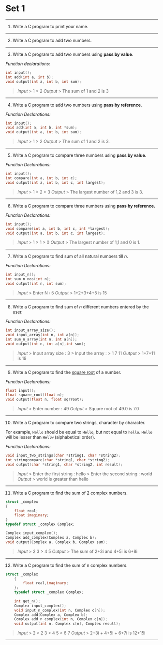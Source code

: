# Set 1 
***

1. Write a C program to print your name.

***

2. Write a C program to add two numbers.

***

3. Write a C program to add two numbers using **pass by value**.

*Function declarations:* 

```c
int input();
int add(int a, int b);
void output(int a, int b, int sum);
```

> *Input*
> \> 1
> \> 2
> *Output*
> \> The sum of 1 and 2 is 3
 

***

4. Write a C program to add two numbers using **pass by reference**.

*Function Declarations:*

```c
int input();
void add(int a, int b, int *sum);
void output(int a, int b, int sum);
```

> *Input*
> \> 1
> \> 2
> *Output*
> \> The sum of 1 and 2 is 3.

***

5. Write a C program to compare three numbers using **pass by value.**

*Function Declarations:*

```c
int input();
int compare(int a, int b, int c);
void output(int a, int b, int c, int largest);
```

> *Input*
> \> 1
> \> 2
> \> 3
> *Output*
> \> The largest number of 1,2 and 3 is 3.


***

6. Write a C program to compare three numbers using **pass by reference.**

*Function Declarations:*

```c
int input();
void compare(int a, int b, int c, int *largest);
void output(int a, int b, int c, int largest);
```

> *Input*
> \> 1
> \> 1
> \> 0
> *Output*
> \> The largest number of 1,1 and 0 is 1.

***
7. Write a C program to find sum of all natural numbers till _n_.

*Function Declarations:*

```c
int input_n();
int sum_n_nos(int n);
void output(int n, int sum);
```

> *Input*
> \> Enter N : 5
> *Output*
> \> 1+2+3+4+5 is 15 

***

8. Write a C program to find sum of *n* different numbers entered by the user.

*Function Declarations:*

```c
int input_array_size();
void input_array(int n, int a[n]);
int sum_n_array(int n, int a[n]);
void output(int n, int a[n],int sum);
```

> *Input*
> \> Input array size : 3
> \> Input the array :
> \> 1 7 11
> *Output*
> \> 1+7+11 is 19

***
9. Write a C program to find the [square root](https://en.wikipedia.org/wiki/Methods_of_computing_square_roots#Babylonian_method) of a number. 

*Function Declarations:*

```c
float input();
float square_root(float n);
void output(float n, float sqrroot);
```

>*Input*
>\> Enter number : 49
>*Output*
>\> Square root of 49.0 is 7.0

***

10. Write a C program to compare two strings, character by character.

For example, `Hello` should be equal to `Hello`, but not equal to `hello`.
`Hello` will be lesser than `Hellw`  (alphabetical order).

*Function Declarations:*

```c
void input_two_strings(char *string1, char *string2);
int stringcompare(char *string1, char *string2);
void output(char *string1, char *string2, int result);
```

> *Input*
> \> Enter the first string : hello
> \> Enter the second string : world
> *Output*
> \> world is greater than hello

***

11. Write a C program to find the sum of 2 complex numbers.

```c
struct _complex
{
	float real;
	float imaginary;
}
typedef struct _complex Complex;

Complex input_complex();
Complex add_complex(Complex a, Complex b);
void output(Complex a, Complex b, Complex sum);
```

> *Input*
> \> 2 3
> \> 4 5
> *Output*
> \> The sum of 2+3i and 4+5i is 6+8i

***

12. Write a C program to find the sum of n complex numbers.

```c
struct _complex
	{
		float real,imaginary;
	};
	typedef struct _complex Complex;
	
	int get_n();
	Complex input_complex();
	void input_n_complex(int n, Complex c[n]);
	Complex add(Complex a, Complex b);
	Complex add_n_complex(int n, Complex c[n]);
	void output(int n, Complex c[n], Complex result);
```

> *Input*
> \> 2
> \> 2 3
> \> 4 5
> \> 6 7
> *Output*
> \> 2+3i + 4+5i + 6+7i is 12+15i

***